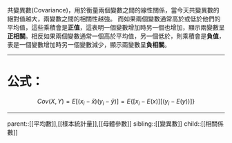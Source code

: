 共變異數(Covariance)，用於衡量兩個變數之間的線性關係，當今天共變異數的絕對值越大，兩變數之間的相關性越強。
而如果兩個變數通常高於或低於他們的平均值，這些乘積會是**正值**，這表明一個變數增加時另一個也增加，顯示兩變數呈**正相關**。相反如果兩個變數通常一個高於平均值，另一個低於，則乘積會是**負值**，表是一個變數增加時另一個變數減少，顯示兩變數呈**負相關**。
- - -
# 公式：
$$
Cov(X,Y)=E\left[(x_i-\bar{x})(y_i-\bar{y})\right]=E\left\lbrace\left[x_i-E(x)\right]\left[(y_i-E(y))\right]\right\rbrace
$$
- - -
parent::[[平均數]],[[樣本統計量]],[[母體參數]]
sibling::[[變異數]]
child::[[相關係數]]